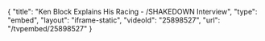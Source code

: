 {
    "title": "Ken Block Explains His Racing - \/SHAKEDOWN Interview",
    "type": "embed",
    "layout": "iframe-static",
    "videoId": "25898527",
    "url": "\/tvpembed\/25898527"
}